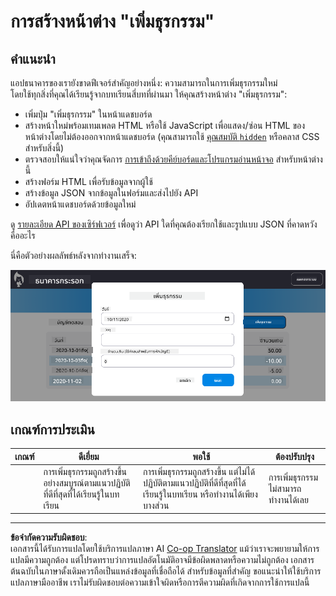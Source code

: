 <!--
CO_OP_TRANSLATOR_METADATA:
{
  "original_hash": "f23a868536c07da991b1d4e773161e25",
  "translation_date": "2025-08-26T23:12:50+00:00",
  "source_file": "7-bank-project/4-state-management/assignment.md",
  "language_code": "th"
}
-->
# การสร้างหน้าต่าง "เพิ่มธุรกรรม"

## คำแนะนำ

แอปธนาคารของเรายังขาดฟีเจอร์สำคัญอย่างหนึ่ง: ความสามารถในการเพิ่มธุรกรรมใหม่  
โดยใช้ทุกสิ่งที่คุณได้เรียนรู้จากบทเรียนสี่บทที่ผ่านมา ให้คุณสร้างหน้าต่าง "เพิ่มธุรกรรม":

- เพิ่มปุ่ม "เพิ่มธุรกรรม" ในหน้าแดชบอร์ด
- สร้างหน้าใหม่พร้อมเทมเพลต HTML หรือใช้ JavaScript เพื่อแสดง/ซ่อน HTML ของหน้าต่างโดยไม่ต้องออกจากหน้าแดชบอร์ด (คุณสามารถใช้ [คุณสมบัติ `hidden`](https://developer.mozilla.org/docs/Web/HTML/Global_attributes/hidden) หรือคลาส CSS สำหรับสิ่งนี้)
- ตรวจสอบให้แน่ใจว่าคุณจัดการ [การเข้าถึงด้วยคีย์บอร์ดและโปรแกรมอ่านหน้าจอ](https://developer.paciellogroup.com/blog/2018/06/the-current-state-of-modal-dialog-accessibility/) สำหรับหน้าต่างนี้
- สร้างฟอร์ม HTML เพื่อรับข้อมูลจากผู้ใช้
- สร้างข้อมูล JSON จากข้อมูลในฟอร์มและส่งไปยัง API
- อัปเดตหน้าแดชบอร์ดด้วยข้อมูลใหม่

ดู [รายละเอียด API ของเซิร์ฟเวอร์](../api/README.md) เพื่อดูว่า API ใดที่คุณต้องเรียกใช้และรูปแบบ JSON ที่คาดหวังคืออะไร

นี่คือตัวอย่างผลลัพธ์หลังจากทำงานเสร็จ:

![ภาพหน้าจอแสดงตัวอย่างหน้าต่าง "เพิ่มธุรกรรม"](../../../../translated_images/dialog.93bba104afeb79f12f65ebf8f521c5d64e179c40b791c49c242cf15f7e7fab15.th.png)

## เกณฑ์การประเมิน

| เกณฑ์ | ดีเยี่ยม                                                                                           | พอใช้                                                                                                                   | ต้องปรับปรุง                                |
| ------ | -------------------------------------------------------------------------------------------------- | ----------------------------------------------------------------------------------------------------------------------- | --------------------------------------------|
|        | การเพิ่มธุรกรรมถูกสร้างขึ้นอย่างสมบูรณ์ตามแนวปฏิบัติที่ดีที่สุดที่ได้เรียนรู้ในบทเรียน            | การเพิ่มธุรกรรมถูกสร้างขึ้น แต่ไม่ได้ปฏิบัติตามแนวปฏิบัติที่ดีที่สุดที่ได้เรียนรู้ในบทเรียน หรือทำงานได้เพียงบางส่วน | การเพิ่มธุรกรรมไม่สามารถทำงานได้เลย        |

---

**ข้อจำกัดความรับผิดชอบ**:  
เอกสารนี้ได้รับการแปลโดยใช้บริการแปลภาษา AI [Co-op Translator](https://github.com/Azure/co-op-translator) แม้ว่าเราจะพยายามให้การแปลมีความถูกต้อง แต่โปรดทราบว่าการแปลอัตโนมัติอาจมีข้อผิดพลาดหรือความไม่ถูกต้อง เอกสารต้นฉบับในภาษาดั้งเดิมควรถือเป็นแหล่งข้อมูลที่เชื่อถือได้ สำหรับข้อมูลที่สำคัญ ขอแนะนำให้ใช้บริการแปลภาษามืออาชีพ เราไม่รับผิดชอบต่อความเข้าใจผิดหรือการตีความผิดที่เกิดจากการใช้การแปลนี้